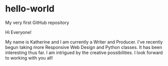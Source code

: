 # hello-world
My very first GitHub repository

Hi Everyone! 

My name is Katherine and I am currently a Writer and Producer. I've recently begun taking more Responsive Web Design and Python classes. It has been interesting thus far. I am intrigued by the creative possibilities. I look forward to working with you all!  
